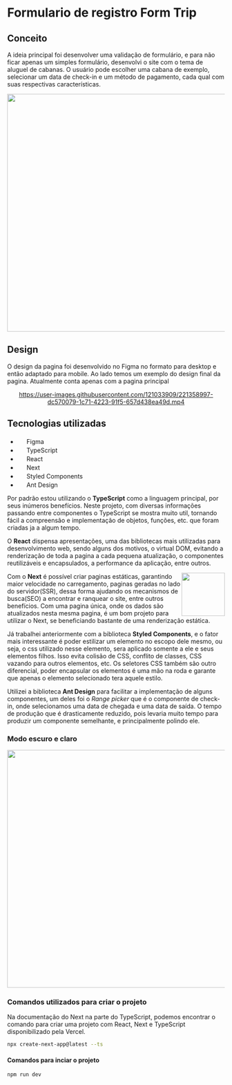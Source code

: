 # Formulario de registro Form Trip

## Conceito

A ideia principal foi desenvolver uma validação de formulário, e para não ficar apenas um simples formulário, desenvolvi o site com o tema de aluguel de cabanas. O usuário pode escolher uma cabana de exemplo, selecionar um data de check-in e um método de pagamento, cada qual com suas respectivas características.

<div align="center">

<img src="https://user-images.githubusercontent.com/121033909/221356861-7b0ebf43-1c8c-48e6-a516-2516f1e45492.png" height="550"/>

</div>

## Design

O design da pagina foi desenvolvido no Figma no formato para desktop e então adaptado para mobile. Ao lado temos um exemplo do design final da pagina. Atualmente conta apenas com a pagina principal

<div align="center">

https://user-images.githubusercontent.com/121033909/221358997-dc570079-1c71-4223-91f5-657d438ea49d.mp4
  
</div>

## Tecnologias utilizadas

<ul list-style="none">
  <li><img src="https://cdn.jsdelivr.net/gh/devicons/devicon/icons/figma/figma-original.svg" height="17"/> Figma</li>
    <li><img src="https://cdn.jsdelivr.net/gh/devicons/devicon/icons/typescript/typescript-original.svg" height="17" /> TypeScript</li>
  <li><img src="https://cdn.jsdelivr.net/gh/devicons/devicon/icons/react/react-original.svg" height="17" /> React</li>
  <li><img src="https://user-images.githubusercontent.com/121033909/218092081-8feb03b4-7444-4018-a550-e704a77bc53f.svg" height="17" /> Next</li>
  <li><img src="https://user-images.githubusercontent.com/121033909/218092677-03759c36-3450-4cdb-be27-24e892913862.png" height="17"/> Styled Components</li>
  <li><img src="https://user-images.githubusercontent.com/121033909/221358245-ca4d0013-8f56-45b4-afd8-c8d6545645e7.svg" height="17"/> Ant Design</li>
</ul>

Por padrão estou utilizando o **TypeScript** como a linguagem principal, por seus inúmeros benefícios. Neste projeto, com diversas informações passando entre componentes o TypeScript se mostra muito util, tornando fácil a compreensão e implementação de objetos, funções, etc. que foram criadas ja a algum tempo.

O **React** dispensa apresentações, uma das bibliotecas mais utilizadas para desenvolvimento web, sendo alguns dos motivos, o virtual DOM, evitando a renderização de toda a pagina a cada pequena atualização, o componentes reutilizáveis e encapsulados, a performance da aplicação, entre outros.

<img src="https://user-images.githubusercontent.com/121033909/218168778-d2d3398e-c95e-40af-b8ed-af150cb9bc16.png" height="100" align="right" />
  
Com o **Next** é possível criar paginas estáticas, garantindo maior velocidade no carregamento, paginas geradas no lado do servidor(SSR), dessa forma ajudando os mecanismos de busca(SEO) a encontrar e ranquear o site, entre outros benefícios. Com uma pagina única, onde os dados são atualizados nesta mesma pagina, é um bom projeto para utilizar o Next, se beneficiando bastante de uma renderização estática.

Já trabalhei anteriormente com a biblioteca **Styled Components**, e o fator mais interessante é poder estilizar um elemento no escopo dele mesmo, ou seja, o css utilizado nesse elemento, sera aplicado somente a ele e seus elementos filhos. Isso evita colisão de CSS, conflito de classes, CSS vazando para outros elementos, etc. Os seletores CSS também são outro diferencial, poder encapsular os elementos é uma mão na roda e garante que apenas o elemento selecionado tera aquele estilo.

Utilizei a biblioteca **Ant Design** para facilitar a implementação de alguns componentes, um deles foi o *Range picker* que é o componente de check-in, onde selecionamos uma data de chegada e uma data de saída. O tempo de produção que é drasticamente reduzido, pois levaria muito tempo para produzir um componente semelhante, e principalmente polindo ele.

### Modo escuro e claro

<div align="center">

<img src="https://user-images.githubusercontent.com/121033909/221359079-e730b149-54d8-4281-acf7-7aa5b157a85e.png" height="550"/>

</div>

### Comandos utilizados para criar o projeto

Na documentação do Next na parte do TypeScript, podemos encontrar o comando para criar uma projeto com React, Next e TypeScript disponibilizado pela Vercel.

```bash
npx create-next-app@latest --ts
```

#### Comandos para inciar o projeto

```bash
npm run dev
```
